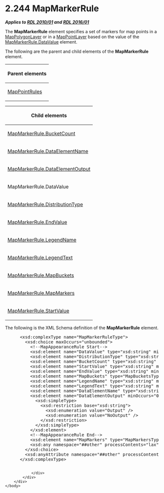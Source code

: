 <html dir="LTR" xmlns:mshelp="http://msdn.microsoft.com/mshelp" xmlns:ddue="http://ddue.schemas.microsoft.com/authoring/2003/5" xmlns:xlink="http://www.w3.org/1999/xlink" xmlns:tool="http://www.microsoft.com/tooltip">
    <head>
        <meta http-equiv="Content-Type" content="text/html; CHARSET=utf-8"></meta>
        <meta name="save" content="history"></meta>
        <title>2.244 MapMarkerRule</title>
        <xml>
            <mshelp:toctitle title="2.244 MapMarkerRule"></mshelp:toctitle>
            <mshelp:rltitle title="[MS-RDL]: MapMarkerRule"></mshelp:rltitle>
            <mshelp:keyword index="A" term="b7f81f81-be65-4bc2-8571-213ed55f2a92"></mshelp:keyword>
            <mshelp:attr name="DCSext.ContentType" value="open specification"></mshelp:attr>
            <mshelp:attr name="AssetID" value="b7f81f81-be65-4bc2-8571-213ed55f2a92"></mshelp:attr>
            <mshelp:attr name="TopicType" value="kbRef"></mshelp:attr>
            <mshelp:attr name="DCSext.Title" value="[MS-RDL]: MapMarkerRule" />
        </xml>
    </head>
    <body>
        <div id="header">
            <h1 class="heading">2.244 MapMarkerRule</h1>
        </div>
        <div id="mainSection">
            <div id="mainBody">
                <div id="allHistory" class="saveHistory"></div>
                <div id="sectionSection0" class="section" name="collapseableSection">
                    

<p><b><i>Applies to </i></b><a href="3428e690-a348-4ec7-8a6a-8efb42d2cdee.md"><b><i>RDL 2010/01</i></b></a><b><i>
and </i></b><a href="52ce3983-2bfc-4e72-9359-42aaf5fe4509.md"><b><i>RDL 2016/01</i></b></a></p>

<p>The <b>MapMarkerRule</b> element specifies a set of markers
for map points in a <a href="f54fa273-d9b2-4e49-a896-6001bcda016b.md">MapPolygonLayer</a>
or in a <a href="aa1875f4-9842-4672-86d6-306ba5a075aa.md">MapPointLayer</a>
based on the value of the <a href="032181c1-561d-45e1-a933-772b6f3174bc.md">MapMarkerRule.DataValue</a>
element. </p>

<p>The following are the parent and child elements of the <b>MapMarkerRule</b>
element.</p>

<table>
 <thead>
  <tr>
   <th>
   <p>Parent elements</p>
   </th>
  </tr>
 </thead>
 <tr>
  <td>
  <p><a href="d090d792-6d70-412c-b024-88c08de4d300.md">MapPointRules</a></p>
  </td>
 </tr>
</table>

<p> </p>

<table>
 <thead>
  <tr>
   <th>
   <p>Child elements</p>
   </th>
  </tr>
 </thead>
 <tr>
  <td>
  <p><a href="b4932a96-8884-4700-9417-3ad95069533e.md">MapMarkerRule.BucketCount</a></p>
  </td>
 </tr>
 <tr>
  <td>
  <p><a href="b2f1b412-f6ab-4c59-879c-6a92126a12a3.md">MapMarkerRule.DataElementName</a></p>
  </td>
 </tr>
 <tr>
  <td>
  <p><a href="6e683550-f970-41e4-911f-b3b0ed8acd8d.md">MapMarkerRule.DataElementOutput</a></p>
  </td>
 </tr>
 <tr>
  <td>
  <p>MapMarkerRule.DataValue</p>
  </td>
 </tr>
 <tr>
  <td>
  <p><a href="b9bcd0f9-9f84-4827-b079-09cf6795e44b.md">MapMarkerRule.DistributionType</a></p>
  </td>
 </tr>
 <tr>
  <td>
  <p><a href="9aed27a8-cc56-4958-9cbd-5487a24c7bbc.md">MapMarkerRule.EndValue</a></p>
  </td>
 </tr>
 <tr>
  <td>
  <p><a href="6a8ac508-9f4f-4e35-a87d-c0a995bf4c04.md">MapMarkerRule.LegendName</a></p>
  </td>
 </tr>
 <tr>
  <td>
  <p><a href="a4bc5a5e-e1cd-4b50-a162-19005a2f70f0.md">MapMarkerRule.LegendText</a></p>
  </td>
 </tr>
 <tr>
  <td>
  <p><a href="c65e400c-ea10-4670-92cf-ee444ffbeee6.md">MapMarkerRule.MapBuckets</a></p>
  </td>
 </tr>
 <tr>
  <td>
  <p><a href="71c09173-aa7f-485d-8783-995450321dad.md">MapMarkerRule.MapMarkers</a></p>
  </td>
 </tr>
 <tr>
  <td>
  <p><a href="2f9a9a39-2f5d-49f3-a56c-87c5d027d0a3.md">MapMarkerRule.StartValue</a></p>
  </td>
 </tr>
</table>

<p>The following is the XML Schema definition of the <b>MapMarkerRule</b>
element.</p>

<dl>
<dd>
<div><pre> &lt;xsd:complexType name=&quot;MapMarkerRuleType&quot;&gt;
   &lt;xsd:choice maxOccurs=&quot;unbounded&quot;&gt;
     &lt;!--MapAppearanceRule Start--&gt;
     &lt;xsd:element name=&quot;DataValue&quot; type=&quot;xsd:string&quot; minOccurs=&quot;0&quot; /&gt;
     &lt;xsd:element name=&quot;DistributionType&quot; type=&quot;xsd:string&quot; minOccurs=&quot;0&quot; /&gt;
     &lt;xsd:element name=&quot;BucketCount&quot; type=&quot;xsd:string&quot; minOccurs=&quot;0&quot; /&gt;
     &lt;xsd:element name=&quot;StartValue&quot; type=&quot;xsd:string&quot; minOccurs=&quot;0&quot; /&gt;
     &lt;xsd:element name=&quot;EndValue&quot; type=&quot;xsd:string&quot; minOccurs=&quot;0&quot; /&gt;
     &lt;xsd:element name=&quot;MapBuckets&quot; type=&quot;MapBucketsType&quot; minOccurs=&quot;0&quot; /&gt;
     &lt;xsd:element name=&quot;LegendName&quot; type=&quot;xsd:string&quot; minOccurs=&quot;0&quot; /&gt;
     &lt;xsd:element name=&quot;LegendText&quot; type=&quot;xsd:string&quot; minOccurs=&quot;0&quot; /&gt;
     &lt;xsd:element name=&quot;DataElementName&quot; type=&quot;xsd:string&quot; minOccurs=&quot;0&quot; /&gt;
     &lt;xsd:element name=&quot;DataElementOutput&quot; minOccurs=&quot;0&quot;&gt;
       &lt;xsd:simpleType&gt;
         &lt;xsd:restriction base=&quot;xsd:string&quot;&gt;
           &lt;xsd:enumeration value=&quot;Output&quot; /&gt;
           &lt;xsd:enumeration value=&quot;NoOutput&quot; /&gt;
         &lt;/xsd:restriction&gt;
       &lt;/xsd:simpleType&gt;
     &lt;/xsd:element&gt;
     &lt;!--MapAppearanceRule End--&gt;
     &lt;xsd:element name=&quot;MapMarkers&quot; type=&quot;MapMarkersType&quot; minOccurs=&quot;1&quot; /&gt;
     &lt;xsd:any namespace=&quot;##other&quot; processContents=&quot;lax&quot; /&gt;
   &lt;/xsd:choice&gt;
   &lt;xsd:anyAttribute namespace=&quot;##other&quot; processContents=&quot;lax&quot; /&gt;
 &lt;/xsd:complexType&gt;
  
</pre></div>
</dd></dl>


                </div>
            </div>
        </div>
    </body>
</html>